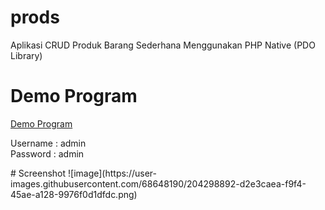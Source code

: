 # prods
Aplikasi CRUD Produk Barang Sederhana Menggunakan PHP Native (PDO Library)

<h1>Demo Program</h1>
<a href="http://peserta129.sib3.nurulfikri.com/prods/">Demo Program</a>
<p> Username : admin <br> Password : admin </p>
# Screenshot
![image](https://user-images.githubusercontent.com/68648190/204298892-d2e3caea-f9f4-45ae-a128-9976f0d1dfdc.png)

